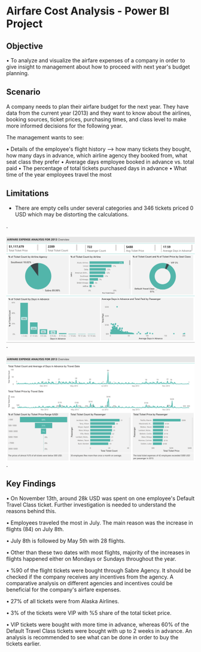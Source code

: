 # Airfare Cost Analysis - Power BI Project

## Objective

• To analyze and visualize the airfare expenses of a company in order to give insight to management about how to proceed with next year's
budget planning. 


## Scenario

A company needs to plan their airfare budget for the next year. They have data from the current year (2013) and they want to know about
the airlines, booking sources, ticket prices, purchasing times, and class level to make more informed decisions for the following year.

The management wants to see:

• Details of the employee's flight history --> how many tickets they bought, how many days in advance, which airline agency they booked
from, what seat class they prefer
• Average days employee booked in advance vs. total paid
• The percentage of total tickets purchased days in advance
• What time of the year employees travel the most

## Limitations

- There are empty cells under several categories and 346 tickets priced 0 USD which may be distorting the calculations.

.

<a href="https://github.com/Hazal-Y/Airfare-Cost-Analysis-Power-BI/blob/main/P-1.png"><img align="left" width="auto" height="auto" src="https://github.com/Hazal-Y/Airfare-Cost-Analysis-Power-BI/blob/main/P-1.png"></a>

.

<a href="https://github.com/Hazal-Y/Airfare-Cost-Analysis-Power-BI/blob/main/P-2.png"><img align="left" width="auto" height="auto" src="https://github.com/Hazal-Y/Airfare-Cost-Analysis-Power-BI/blob/main/P-2.png"></a>

.


## Key Findings

• On November 13th, around 28k USD was spent on one employee's Default Travel Class ticket. Further investigation is needed to
understand the reasons behind this.

• Employees traveled the most in July. The main reason was the increase in flights (84) on July 8th.

• July 8th is followed by May 5th with 28 flights.

• Other than these two dates with most flights, majority of the increases in flights happened either on Mondays or Sundays throughout the
year.

• %90 of the flight tickets were bought through Sabre Agency. It should be checked if the company receives any incentives from the
agency. A comparative analysis on different agencies and incentives could be beneficial for the company's airfare expenses.

• 27% of all tickets were from Alaska Airlines.

• 3% of the tickets were VIP with %5 share of the total ticket price.

• VIP tickets were bought with more time in advance, whereas 60% of the Default Travel Class tickets were bought with up to 2 weeks in
advance. An analysis is recommended to see what can be done in order to buy the tickets earlier.

